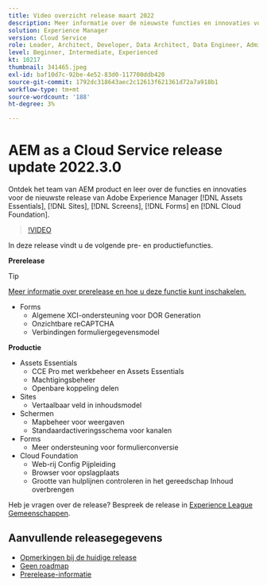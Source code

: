 ```yaml
---
title: Video overzicht release maart 2022
description: Meer informatie over de nieuwste functies en innovaties voor de release 2022-3-0 voor Adobe Experience Manager [!DNL Assets Essentials], [!DNL Sites], [!DNL Screens], [!DNL Forms] en [!DNL Cloud Foundation].
solution: Experience Manager
version: Cloud Service
role: Leader, Architect, Developer, Data Architect, Data Engineer, Admin, User
level: Beginner, Intermediate, Experienced
kt: 10217
thumbnail: 341465.jpeg
exl-id: baf10d7c-92be-4e52-83d0-117700ddb420
source-git-commit: 1792dc318643aec2c12613f621361d72a7a918b1
workflow-type: tm+mt
source-wordcount: '188'
ht-degree: 3%

---
```


# AEM as a Cloud Service release update 2022.3.0

Ontdek het team van AEM product en leer over de functies en innovaties voor de nieuwste release van Adobe Experience Manager [!DNL Assets Essentials], [!DNL Sites], [!DNL Screens], [!DNL Forms] en [!DNL Cloud Foundation].

>[!VIDEO](https://video.tv.adobe.com/v/341465/?quality=12&learn=on)

In deze release vindt u de volgende pre- en productiefuncties.

**Prerelease**

>[!TIP]
>
>[Meer informatie over prerelease en hoe u deze functie kunt inschakelen.](https://experienceleague.adobe.com/docs/experience-manager-cloud-service/content/release-notes/prerelease.html)

* Forms
   * Algemene XCI-ondersteuning voor DOR Generation
   * Onzichtbare reCAPTCHA
   * Verbindingen formuliergegevensmodel

**Productie**

* Assets Essentials
   * CCE Pro met werkbeheer en Assets Essentials
   * Machtigingsbeheer
   * Openbare koppeling delen
* Sites
   * Vertaalbaar veld in inhoudsmodel
* Schermen
   * Mapbeheer voor weergaven
   * Standaardactiveringsschema voor kanalen
* Forms
   * Meer ondersteuning voor formulierconversie
* Cloud Foundation
   * Web-rij Config Pijpleiding
   * Browser voor opslagplaats
   * Grootte van hulplijnen controleren in het gereedschap Inhoud overbrengen

Heb je vragen over de release?  Bespreek de release in [Experience League Gemeenschappen](https://experienceleaguecommunities.adobe.com/t5/adobe-experience-manager/aem-as-a-cloud-service-2022-3-0-release-update/td-p/449599).

## Aanvullende releasegegevens

* [Opmerkingen bij de huidige release](https://experienceleague.adobe.com/docs/experience-manager-cloud-service/content/release-notes/home.html)
* [Geen roadmap](https://experienceleague.adobe.com/docs/experience-manager-release-information/aem-release-updates/update-releases-roadmap.html)
* [Prerelease-informatie](https://experienceleague.adobe.com/docs/experience-manager-cloud-service/content/release-notes/prerelease.html)
